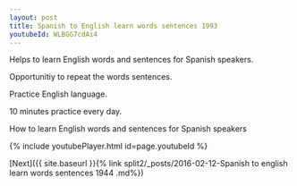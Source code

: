 ```yaml
---
layout: post
title: Spanish to English learn words sentences 1993 
youtubeId: WLBGG7cdAi4
---
```

 
 
Helps to learn English words and sentences for Spanish speakers.

Opportunitiy to repeat the words sentences. 

Practice English language. 
 
10 minutes practice every day. 
 
How to learn English words and sentences for Spanish speakers 
 
{% include youtubePlayer.html id=page.youtubeId %}
 
 
[Next]({{ site.baseurl }}{% link  split2/_posts/2016-02-12-Spanish to english learn words sentences 1944 .md%})
 
